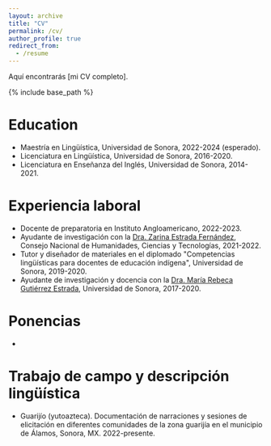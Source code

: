 ```yaml
---
layout: archive
title: "CV"
permalink: /cv/
author_profile: true
redirect_from:
  - /resume
---
```

Aquí encontrarás [mi CV completo].

{% include base_path %}

Education
======
* Maestría en Lingüística, Universidad de Sonora, 2022-2024 (esperado).
* Licenciatura en Lingüística, Universidad de Sonora, 2016-2020.
* Licenciatura en Enseñanza del Inglés, Universidad de Sonora, 2014-2021.

Experiencia laboral
=====
* Docente de preparatoria en Instituto Angloamericano, 2022-2023.
* Ayudante de investigación con la [Dra. Zarina Estrada Fernández](https://investigadores.unison.mx/es/persons/zarina-estrada-fernandez), Consejo Nacional de Humanidades, Ciencias y Tecnologías, 2021-2022.
* Tutor y diseñador de materiales en el diplomado "Competencias lingüísticas para docentes de educación indígena", Universidad de Sonora, 2019-2020.
* Ayudante de investigación y docencia con la [Dra. María Rebeca Gutiérrez Estrada](https://investigadores.unison.mx/en/persons/maria-rebeca-gutierrez-estrada), Universidad de Sonora, 2017-2020.

Ponencias
=====
*

Trabajo de campo y descripción lingüística
======
* Guarijío (yutoazteca). Documentación de narraciones y sesiones de elicitación en diferentes comunidades de la zona guarijía en el municipio de Álamos, Sonora, MX. 2022-presente.
  

